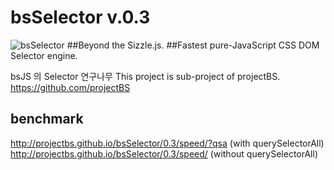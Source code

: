 bsSelector v.0.3
==========
![bsSelector](http://projectbs.github.io/bsSelector/logo.png "bsSelector")
##Beyond the Sizzle.js. 
##Fastest pure-JavaScript CSS DOM Selector engine.

bsJS 의 Selector 연구나무 
This project is sub-project of projectBS. 
https://github.com/projectBS

## benchmark
http://projectbs.github.io/bsSelector/0.3/speed/?qsa (with querySelectorAll)  
http://projectbs.github.io/bsSelector/0.3/speed/ (without querySelectorAll)

